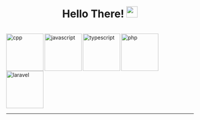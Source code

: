 <h1 align="center">
  Hello There!
  <img src="https://media.giphy.com/media/hvRJCLFzcasrR4ia7z/giphy.gif" width="30">
</h1>
<br/>

<img align="left" src="https://upload.wikimedia.org/wikipedia/commons/1/18/ISO_C%2B%2B_Logo.svg" alt="cpp" width="100" height="100"/>
<img align="left" src="https://cdn.jsdelivr.net/gh/devicons/devicon/icons/javascript/javascript-original.svg" alt="javascript" width="100" height="100"/>
<img align="left" src="https://cdn.jsdelivr.net/gh/devicons/devicon/icons/typescript/typescript-original.svg" alt="typescript" width="100" height="100"/>
<img align="left" src="https://cdn.jsdelivr.net/gh/devicons/devicon/icons/php/php-original.svg" alt="php" width="100" height="100"/>
<img align="left" src="https://cdn.jsdelivr.net/gh/devicons/devicon/icons/laravel/laravel-plain.svg" alt="laravel" width="100" height="100"/>

<br clear="all">

<hr>

